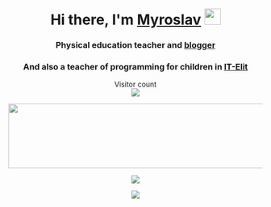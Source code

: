 <h1 align="center">Hi there, I'm <a href="https://www.linkedin.com/in/myroslav-hesyk/" target="_blank">Myroslav</a> 
<img src="https://github.com/blackcater/blackcater/raw/main/images/Hi.gif" height="32"/></h1>
<h3 align="center">Physical education teacher and <a href="https://www.instagram.com/myroslav_hesyk/" target="_blank">blogger</a>  </h3>
<h3 align="center">And also a teacher of programming for children in <a href="https://www.instagram.com/it_elit_school/" target="_blank">IT-Elit</a>  </h3>


<p align="center"> 
  Visitor count<br>
  <img src="https://profile-counter.glitch.me/MyroslavHesyk/count.svg" />
</p>
<p align="center">
<a href="https://now-playing-66mfrri4j-teuchezh.vercel.app/now-playing?open">
    <img src="https://now-playing-66mfrri4j-MyroslavHesyk.vercel.app/now-playing" width="512" height="128">
</a>
</p>
<p align="center">
  <img src="https://github-readme-stats.vercel.app/api?username=MyroslavHesyk&count_private=true&show_icons=true&theme=buefy" />
</p>

<p align="center">
  <img src="https://github-readme-stats.vercel.app/api/top-langs/?username=MyroslavHesyk&layout=compact&theme=buefy" />
</p>
